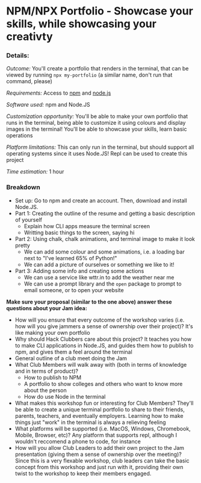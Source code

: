 # NPM/NPX Portfolio - Showcase your skills, while showcasing your creativty

### Details:

_Outcome:_ You'll create a portfolio that renders in the terminal, that can be viewed by running `npx my-portfolio` (a similar name, don't run that command, please)

_Requirements:_ Access to [npm](https://npmjs.com) and [node.js](https://nodejs.com)

_Software used:_ npm and Node.JS

_Customization opportunity:_ You'll be able to make your own portfolio that runs in the terminal, being able to customize it using colours and display images in the terminal! You'll be able to showcase your skills, learn basic operations

_Platform limitations:_ This can only run in the terminal, but should support all operating systems since it uses Node.JS! Repl can be used to create this project

_Time estimation:_ 1 hour

### Breakdown
- Set up: Go to npm and create an account. Then, download and install Node.JS.
- Part 1: Creating the outline of the resume and getting a basic description of yourself
  - Explain how CLI apps measure the terminal screen
  - Writting basic things to the screen, saying hi
- Part 2: Using chalk, chalk animations, and terminal image to make it look pretty
  - We can add some colour and some animations, i.e. a loading bar next to "I've learned 65% of Python!"
  - We can add a picture of ourselves or something we like to it!
- Part 3: Adding some info and creating some actions
  - We can use a service like wttr.in to add the weather near me
  - We can use a prompt library and the `open` package to prompt to email someone, or to open your website

**Make sure your proposal (similar to the one above) answer these questions about your Jam idea:**
- How will you ensure that every outcome of the workshop varies (i.e. how will you give jammers a sense of ownership over their project)? It's like making your own portfolio
- Why should Hack Clubbers care about this project? It teaches you how to make CLI applications in Node.JS, and guides them how to publish to npm, and gives them a feel around the terminal
- General outline of a club meet doing the Jam
- What Club Members will walk away with (both in terms of knowledge and in terms of product)? 
  - How to publish to NPM
  - A portfolio to show colleges and others who want to know more about the person
  - How do use Node in the terminal
- What makes this workshop fun or interesting for Club Members? They'll be able to create a unique terminal portfolio to share to their friends, parents, teachers, and eventually employers. Learning how to make things just "work" in the terminal is always a relieving feeling
- What platforms will be supported (i.e. MacOS, Windows, Chromebook, Mobile, Browser, etc)? Any platform that supports repl, although I wouldn't reccomend a phone to code, for instance
- How will you allow Club Leaders to add their own project to the Jam presentation (giving them a sense of ownership over the meeting)? Since this is a very flexable workshop, club leaders can take the basic concept from this workshop and just run with it, providing their own twist to the workshop to keep their members engaged.

